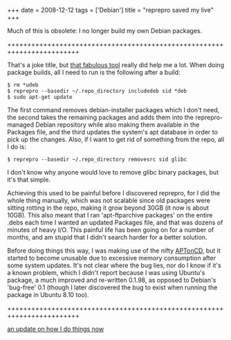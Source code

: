+++
date = 2008-12-12
tags = ['Debian']
title = "reprepro saved my live"
+++

Much of this is obsolete: I no longer build my own Debian packages.

++++++++++++++++++++++++++++++++++++++++++++++++++++++++++++++++++++++++

That\'s a joke title, but [that fabulous tool] really did help me a lot.
When doing package builds, all I need to run is the following after a
build:

``` {.sourceCode .sh}
$ rm *udeb
$ reprepro --basedir ~/.repo_directory includedeb sid *deb
$ sudo apt-get update
```

The first command removes debian-installer packages which I don\'t need,
the second takes the remaining packages and adds them into the
reprepro-managed Debian repository while also making them available in
the Packages file, and the third updates the system\'s apt database in
order to pick up the changes. Also, if I want to get rid of something
from the repo, all I do is:

    $ reprepro --basedir ~/.repo_directory removesrc sid glibc

I don\'t know why anyone would love to remove glibc binary packages, but
it\'s that simple.

Achieving this used to be painful before I discovered reprepro, for I
did the whole thing manually, which was not scalable since old packages
were sitting rotting in the repo, making it grow beyond 30GB (it now is
about 10GB). This also meant that I ran \'apt-ftparchive packages\' on
the entire .debs each time I wanted an updated Packages file, and that
was dozens of minutes of heavy I/O. This painful life has been going on
for a number of months, and am stupid that I didn\'t search harder for a
better solution.

Before doing things this way, I was making use of the nifty [APTonCD],
but it started to become unusable due to excessive memory consumption
after some system updates. It\'s not clear where the bug lies, nor do I
know if it\'s a known problem, which I didn\'t report because I was
using Ubuntu\'s package, a much improved and re-written 0.1.98, as
opposed to Debian\'s \'bug-free\' 0.1 (though I later discovered the bug
to exist when running the package in Ubuntu 8.10 too).

++++++++++++++++++++++++++++++++++++++++++++++++++++++++++++++++++++++++

[an update on how I do things now]

  [that fabulous tool]: http://mirrorer.alioth.debian.org/
  [APTonCD]: http://aptoncd.sourceforge.net/
  [an update on how I do things now]: http://tshepang.net/my-debian-package-management-setup
